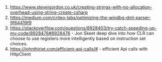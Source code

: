 1. https://www.stevejgordon.co.uk/creating-strings-with-no-allocation-overhead-using-string-create-csharp
2. https://medium.com/criteo-labs/optimizing-the-windbg-dml-parser-9f64419f9
3. https://stackoverflow.com/questions/8928403/try-catch-speeding-up-my-code/8928476#8928476 - Jon Skeet deep dive into how CLR can choose to use registers more intelligently based on instruction set choices.
4. https://johnthiriet.com/efficient-api-calls/# - efficient Api calls with HttpClient
